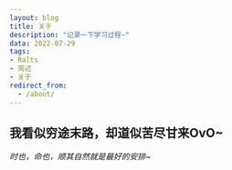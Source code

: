 ```yaml
---
layout: blog
title: 关于
description: "记录一下学习过程~"
data: 2022-07-29
tags: 
- Ralts
- 简述
- 关于
redirect_from:
  - /about/
---
```


## 我看似穷途末路，却道似苦尽甘来OvO~

*时也，命也，顺其自然就是最好的安排~* 


